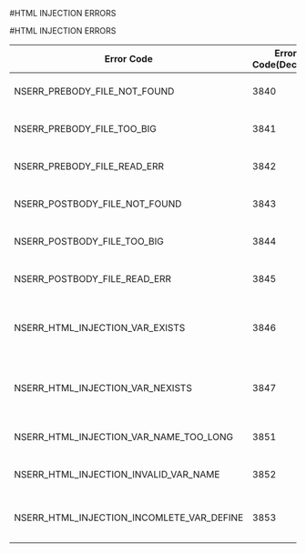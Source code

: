 #HTML INJECTION ERRORS

#HTML INJECTION ERRORS



<table><thead><tr><th>Error Code</th><th>Error Code(Decimal)</th><th>Error Code(Hex)</th><th>Error Message</th></tr></thead><tbody><tr><td>NSERR_PREBODY_FILE_NOT_FOUND</td><td>3840</td><td>0xF00</td><td>Prebody file not found</td></tr><tr><td>NSERR_PREBODY_FILE_TOO_BIG</td><td>3841</td><td>0xF01</td><td>Prebody file too big</td></tr><tr><td>NSERR_PREBODY_FILE_READ_ERR</td><td>3842</td><td>0xF02</td><td>Prebody file read error</td></tr><tr><td>NSERR_POSTBODY_FILE_NOT_FOUND</td><td>3843</td><td>0xF03</td><td>Postbody file not found</td></tr><tr><td>NSERR_POSTBODY_FILE_TOO_BIG</td><td>3844</td><td>0xF04</td><td>Postbody file too big</td></tr><tr><td>NSERR_POSTBODY_FILE_READ_ERR</td><td>3845</td><td>0xF05</td><td>Postbody file read error</td></tr><tr><td>NSERR_HTML_INJECTION_VAR_EXISTS</td><td>3846</td><td>0xF06</td><td>HTML injection variable already exists</td></tr><tr><td>NSERR_HTML_INJECTION_VAR_NEXISTS</td><td>3847</td><td>0xF07</td><td>HTML injection variable does not exist</td></tr><tr><td>NSERR_HTML_INJECTION_VAR_NAME_TOO_LONG</td><td>3851</td><td>0xF0B</td><td>variable name too long</td></tr><tr><td>NSERR_HTML_INJECTION_INVALID_VAR_NAME</td><td>3852</td><td>0xF0C</td><td>Invalid variable name</td></tr><tr><td>NSERR_HTML_INJECTION_INCOMLETE_VAR_DEFINE</td><td>3853</td><td>0xF0D</td><td>Unpaired %% for variable name</td></tr></tbody></table>
